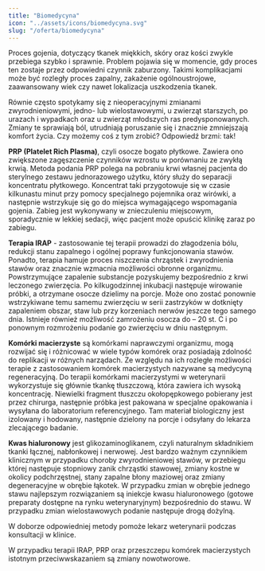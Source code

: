 ```yaml
---
title: "Biomedycyna"
icon: "../assets/icons/biomedycyna.svg"
slug: "/oferta/biomedycyna"
---
```


Proces gojenia, dotyczący tkanek miękkich, skóry oraz kości zwykle przebiega szybko i sprawnie. Problem pojawia się w momencie, gdy proces ten zostaje przez odpowiedni czynnik zaburzony. Takimi komplikacjami może być rozległy proces zapalny, zakażenie ogólnoustrojowe, zaawansowany wiek czy nawet lokalizacja uszkodzenia tkanek.

Równie często spotykamy się z nieoperacyjnymi zmianami zwyrodnieniowymi, jedno- lub wielostawowymi, u zwierząt starszych, po urazach i wypadkach oraz u zwierząt młodszych ras predysponowanych. Zmiany te sprawiają ból, utrudniają poruszanie się i znacznie zmniejszają komfort życia. Czy możemy coś z tym zrobić? Odpowiedź brzmi: tak!

**PRP (Platelet Rich Plasma)**, czyli osocze bogato płytkowe. Zawiera ono zwiększone zagęszczenie czynników wzrostu w porównaniu ze zwykłą krwią. Metoda podania PRP polega na pobraniu krwi własnej pacjenta do sterylnego zestawu jednorazowego użytku, który służy do separacji koncentratu płytkowego. Koncentrat taki przygotowuje się w czasie kilkunastu minut przy pomocy specjalnego pojemnika oraz wirówki, a następnie wstrzykuje się go do miejsca wymagającego wspomagania gojenia. Zabieg jest wykonywany w znieczuleniu miejscowym, sporadycznie w lekkiej sedacji, więc pacjent może opuścić klinikę zaraz po zabiegu.

**Terapia IRAP** - zastosowanie tej terapii prowadzi do złagodzenia bólu, redukcji stanu zapalnego i ogólnej poprawy funkcjonowania stawów. Ponadto, terapia hamuje proces niszczenia chrząstek i zwyrodnienia stawów oraz znacznie wzmacnia możliwości obronne organizmu. Powstrzymujące zapalenie substancje pozyskujemy bezpośrednio z krwi leczonego zwierzęcia. Po kilkugodzinnej inkubacji następuje wirowanie próbki, a otrzymane osocze dzielimy na porcje. Może ono zostać ponownie wstrzykiwane temu samemu zwierzęciu w serii zastrzyków w dotknięty zapaleniem obszar, staw lub przy korzeniach nerwów jeszcze tego samego dnia. Istnieje również możliwość zamrożeniu osocza do – 20 st. C i po ponownym rozmrożeniu podanie go zwierzęciu w dniu następnym.

**Komórki macierzyste** są komórkami naprawczymi organizmu, mogą rozwijać się i różnicować w wiele typów komórek oraz posiadają zdolność do replikacji w różnych narządach. Ze względu na ich rozległe możliwości terapie z zastosowaniem komórek macierzystych nazywane są medycyną regeneracyjną. Do terapii komórkami macierzystymi w weterynarii wykorzystuje się głównie tkankę tłuszczową, która zawiera ich wysoką koncentrację. Niewielki fragment tłuszczu okołopępkowego pobierany jest przez chirurga, następnie próbka jest pakowana w specjalne opakowania i wysyłana do laboratorium referencyjnego. Tam materiał biologiczny jest izolowany i hodowany, następnie dzielony na porcje i odsyłany do lekarza zlecającego badanie.

**Kwas hialuronowy** jest glikozaminoglikanem, czyli naturalnym składnikiem tkanki łącznej, nabłonkowej i nerwowej. Jest bardzo ważnym czynnikiem klinicznym w przypadku choroby zwyrodnieniowej stawów, w przebiegu której następuje stopniowy zanik chrząstki stawowej, zmiany kostne w okolicy podchrzęstnej, stany zapalne błony maziowej oraz zmiany degeneracyjne w obrębie łąkotek. W przypadku zmian w obrębie jednego stawu najlepszym rozwiązaniem są iniekcje kwasu hialuronowego (gotowe preparaty dostępne na rynku weterynaryjnym) bezpośrednio do stawu. W przypadku zmian wielostawowych podanie następuje drogą dożylną.

W doborze odpowiedniej metody pomoże lekarz weterynarii podczas konsultacji w klinice.

W przypadku terapii IRAP, PRP oraz przeszczepu komórek macierzystych istotnym przeciwwskazaniem są zmiany nowotworowe.
